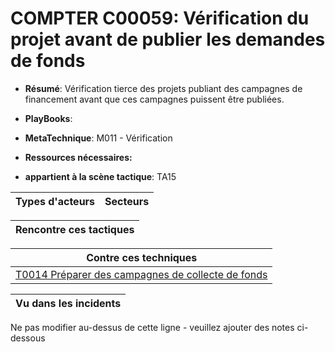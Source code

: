 # COMPTER C00059: Vérification du projet avant de publier les demandes de fonds

* **Résumé**: Vérification tierce des projets publiant des campagnes de financement avant que ces campagnes puissent être publiées.

* **PlayBooks**:

* **MetaTechnique**: M011 - Vérification

* **Ressources nécessaires:**

* **appartient à la scène tactique**: TA15


|Types d'acteurs |Secteurs |
|----------- |------- |



|Rencontre ces tactiques |
|---------------------- |



|Contre ces techniques |
|------------------------- |
|[T0014 Préparer des campagnes de collecte de fonds](../../generated_pages/techniques/T0014.md) |



|Vu dans les incidents |
|----------------- |


Ne pas modifier au-dessus de cette ligne - veuillez ajouter des notes ci-dessous